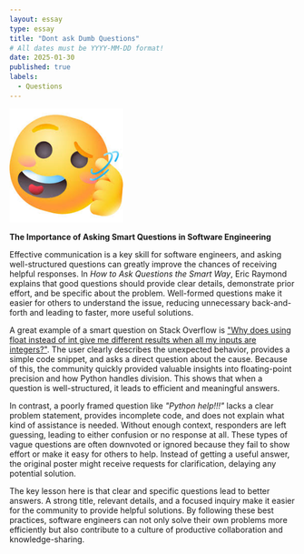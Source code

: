 ```yaml
---
layout: essay
type: essay
title: "Dont ask Dumb Questions"
# All dates must be YYYY-MM-DD format!
date: 2025-01-30
published: true
labels:
  - Questions
---
```


<img width="200px" class="rounded float-start pe-4" src="../img/Dumb.png">



**The Importance of Asking Smart Questions in Software Engineering**  

Effective communication is a key skill for software engineers, and asking well-structured questions can greatly improve the chances of receiving helpful responses. In *How to Ask Questions the Smart Way*, Eric Raymond explains that good questions should provide clear details, demonstrate prior effort, and be specific about the problem. Well-formed questions make it easier for others to understand the issue, reducing unnecessary back-and-forth and leading to faster, more useful solutions.  

A great example of a smart question on Stack Overflow is ["Why does using float instead of int give me different results when all my inputs are integers?"](https://stackoverflow.com/questions/55386996/why-does-using-float-instead-of-int-gives-me-different-results-when-all-of-my-in). The user clearly describes the unexpected behavior, provides a simple code snippet, and asks a direct question about the cause. Because of this, the community quickly provided valuable insights into floating-point precision and how Python handles division. This shows that when a question is well-structured, it leads to efficient and meaningful answers.  

In contrast, a poorly framed question like *"Python help!!!"* lacks a clear problem statement, provides incomplete code, and does not explain what kind of assistance is needed. Without enough context, responders are left guessing, leading to either confusion or no response at all. These types of vague questions are often downvoted or ignored because they fail to show effort or make it easy for others to help. Instead of getting a useful answer, the original poster might receive requests for clarification, delaying any potential solution.  

The key lesson here is that clear and specific questions lead to better answers. A strong title, relevant details, and a focused inquiry make it easier for the community to provide helpful solutions. By following these best practices, software engineers can not only solve their own problems more efficiently but also contribute to a culture of productive collaboration and knowledge-sharing.
